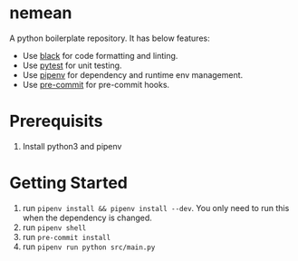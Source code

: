 # nemean
A python boilerplate repository. It has below features:

- Use [black](https://pypi.org/project/black/) for code formatting and linting.
- Use [pytest](https://pypi.org/project/pytest/) for unit testing.
- Use [pipenv](https://pypi.org/project/pipenv/) for dependency and runtime env management.
- Use [pre-commit](https://pypi.org/project/pre-commit/) for pre-commit hooks.

# Prerequisits
1. Install python3 and pipenv

# Getting Started
1. run `pipenv install && pipenv install --dev`. You only need to run this when the dependency is changed.
2. run `pipenv shell`
3. run `pre-commit install`
4. run `pipenv run python src/main.py`

